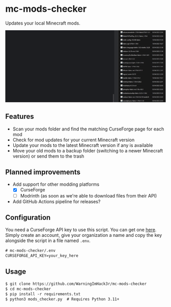 # mc-mods-checker

Updates your local Minecraft mods.

![Demo](demo/demo.gif)

## Features

- Scan your mods folder and find the matching CurseForge page for each mod
- Check for mod updates for your current Minecraft version
- Update your mods to the latest Minecraft version if any is available
- Move your old mods to a backup folder (switching to a newer Minecraft version) or send them to the trash

## Planned improvements

- Add support for other modding platforms
  - [x] CurseForge
  - [ ] Modrinth (as soon as we're able to download files from their API)
- Add GitHub Actions pipeline for releases?

## Configuration

You need a CurseForge API key to use this script. You can get one [here](https://console.curseforge.com/#/api-keys). Simply create an account, give your organization a name and copy the key alongside the script in a file named `.env`.

```
# mc-mods-checker/.env
CURSEFORGE_API_KEY=your_key_here
```

## Usage

```shell
$ git clone https://github.com/WarningImHack3r/mc-mods-checker
$ cd mc-mods-checker
$ pip install -r requirements.txt
$ python3 mods_checker.py  # Requires Python 3.11+
```
